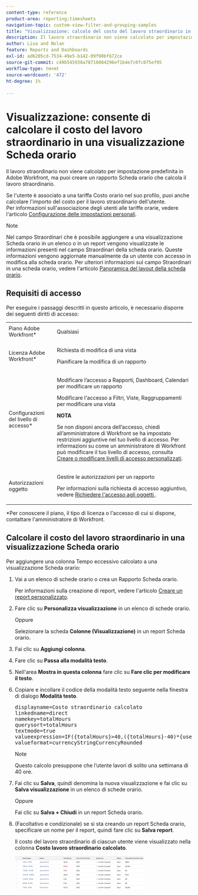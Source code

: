 ```yaml
---
content-type: reference
product-area: reporting;timesheets
navigation-topic: custom-view-filter-and-grouping-samples
title: "Visualizzazione: calcolo del costo del lavoro straordinario in una visualizzazione Scheda orario"
description: Il lavoro straordinario non viene calcolato per impostazione predefinita in Adobe Workfront, ma puoi creare un rapporto Scheda orario che calcola il lavoro straordinario.
author: Lisa and Nolan
feature: Reports and Dashboards
exl-id: ad6205cd-7534-49e5-b142-09f90bf672ce
source-git-commit: c49b545938a78716084296ef1b4e7c0fc075ef95
workflow-type: tm+mt
source-wordcount: '472'
ht-degree: 1%

---
```


# Visualizzazione: consente di calcolare il costo del lavoro straordinario in una visualizzazione Scheda orario

Il lavoro straordinario non viene calcolato per impostazione predefinita in Adobe Workfront, ma puoi creare un rapporto Scheda orario che calcola il lavoro straordinario.

Se l&#39;utente è associato a una tariffa Costo orario nel suo profilo, puoi anche calcolare l&#39;importo del costo per il lavoro straordinario dell&#39;utente.\
Per informazioni sull&#39;associazione degli utenti alle tariffe orarie, vedere l&#39;articolo [Configurazione delle impostazioni personali](../../../workfront-basics/manage-your-account-and-profile/configuring-your-user-profile/configure-my-settings.md).

>[!NOTE]
>
>Nel campo Straordinari che è possibile aggiungere a una visualizzazione Scheda orario in un elenco o in un report vengono visualizzate le informazioni presenti nel campo Straordinari della scheda orario. Queste informazioni vengono aggiornate manualmente da un utente con accesso in modifica alla scheda orario. Per ulteriori informazioni sul campo Straordinari in una scheda orario, vedere l&#39;articolo [Panoramica del layout della scheda orario](../../../timesheets/timesheets/timesheet-layout.md).

## Requisiti di accesso

Per eseguire i passaggi descritti in questo articolo, è necessario disporre dei seguenti diritti di accesso:

<table style="table-layout:auto"> 
 <col> 
 <col> 
 <tbody> 
  <tr> 
   <td role="rowheader">Piano Adobe Workfront*</td> 
   <td> <p>Qualsiasi</p> </td> 
  </tr> 
  <tr> 
   <td role="rowheader">Licenza Adobe Workfront*</td> 
   <td> <p>Richiesta di modifica di una vista </p>
   <p>Pianificare la modifica di un rapporto</p> </td> 
  </tr> 
  <tr> 
   <td role="rowheader">Configurazioni del livello di accesso*</td> 
   <td> <p>Modificare l’accesso a Rapporti, Dashboard, Calendari per modificare un rapporto</p> <p>Modificare l'accesso a Filtri, Viste, Raggruppamenti per modificare una vista</p> <p><b>NOTA</b>

Se non disponi ancora dell’accesso, chiedi all’amministratore di Workfront se ha impostato restrizioni aggiuntive nel tuo livello di accesso. Per informazioni su come un amministratore di Workfront può modificare il tuo livello di accesso, consulta <a href="../../../administration-and-setup/add-users/configure-and-grant-access/create-modify-access-levels.md" class="MCXref xref">Creare o modificare livelli di accesso personalizzati</a>.</p> </td>
</tr> 
  <tr> 
   <td role="rowheader">Autorizzazioni oggetto</td> 
   <td> <p>Gestire le autorizzazioni per un rapporto</p> <p>Per informazioni sulla richiesta di accesso aggiuntivo, vedere <a href="../../../workfront-basics/grant-and-request-access-to-objects/request-access.md" class="MCXref xref">Richiedere l'accesso agli oggetti </a>.</p> </td> 
  </tr> 
 </tbody> 
</table>

&#42;Per conoscere il piano, il tipo di licenza o l&#39;accesso di cui si dispone, contattare l&#39;amministratore di Workfront.

## Calcolare il costo del lavoro straordinario in una visualizzazione Scheda orario

Per aggiungere una colonna Tempo eccessivo calcolato a una visualizzazione Scheda orario:

1. Vai a un elenco di schede orario o crea un Rapporto Scheda orario.

   Per informazioni sulla creazione di report, vedere l&#39;articolo [Creare un report personalizzato](../../../reports-and-dashboards/reports/creating-and-managing-reports/create-custom-report.md).

1. Fare clic su **Personalizza visualizzazione** in un elenco di schede orario.

   Oppure

   Selezionare la scheda **Colonne (Visualizzazione)** in un report Scheda orario.

1. Fai clic su **Aggiungi colonna**.
1. Fare clic su **Passa alla modalità testo**.
1. Nell&#39;area **Mostra in questa colonna** fare clic su **Fare clic per modificare il testo**.
1. Copiare e incollare il codice della modalità testo seguente nella finestra di dialogo **Modalità testo**.
   <pre>displayname=Costo straordinario calcolato<br>linkedname=direct<br>namekey=totalHours<br>querysort=totalHours <br>textmode=true<br>valueexpression=IF({totalHours}&gt;40,({totalHours}-40)*{user}.{costPerHour},{totalHours}*{user}.{costPerHour})<br>valueformat=currencyStringCurrencyRounded</pre>

   >[!NOTE]
   >
   >Questo calcolo presuppone che l’utente lavori di solito una settimana di 40 ore.

1. Fai clic su **Salva**, quindi denomina la nuova visualizzazione e fai clic su **Salva visualizzazione** in un elenco di schede orario.

   Oppure

   Fai clic su **Salva + Chiudi** in un report Scheda orario.

1. (Facoltativo e condizionale) se si sta creando un report Scheda orario, specificare un nome per il report, quindi fare clic su **Salva report**.

   Il costo del lavoro straordinario di ciascun utente viene visualizzato nella colonna **Costo lavoro straordinario calcolato**.

   ![calculated_overtime_cost_in_timesheet_report.png](assets/calculated-overtime-cost-in-timesheet-report-350x92.png)
